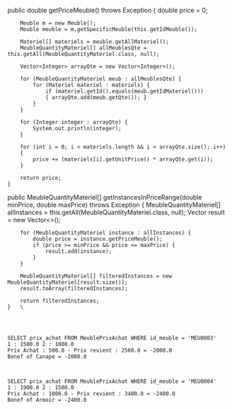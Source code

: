  public double getPriceMeuble() 
        throws Exception
    {
        double price = 0;

        Meuble m = new Meuble();
        Meuble meuble = m.getSpecificMeuble(this.getIdMeuble());

        Materiel[] materiels = meuble.getAllMateriel();
        MeubleQuantityMateriel[] allMeublesQte = this.getAll(MeubleQuantityMateriel.class, null);

        Vector<Integer> arrayQte = new Vector<Integer>();

        for (MeubleQuantityMateriel meub : allMeublesQte) {
            for (Materiel materiel : materiels) {
                if (materiel.getId().equals(meub.getIdMateriel())) 
                { arrayQte.add(meub.getQte()); }
            }
        }

        for (Integer integer : arrayQte) {
            System.out.println(integer);
        }
        
        for (int i = 0; i < materiels.length && i < arrayQte.size(); i++) 
        {
            price += (materiels[i].getUnitPrice() * arrayQte.get(i));
        }
        
        return price;
    }

   public MeubleQuantityMateriel[] getInstancesInPriceRange(double minPrice, double maxPrice) 
        throws Exception 
    {
        MeubleQuantityMateriel[] allInstances = this.getAll(MeubleQuantityMateriel.class, null);
        Vector<MeubleQuantityMateriel> result = new Vector<>();
    
        for (MeubleQuantityMateriel instance : allInstances) {
            double price = instance.getPriceMeuble();
            if (price >= minPrice && price <= maxPrice) {
                result.add(instance);
            }
        }
    
        MeubleQuantityMateriel[] filteredInstances = new MeubleQuantityMateriel[result.size()];
        result.toArray(filteredInstances);
    
        return filteredInstances;
    }   \




    SELECT prix_achat FROM MeublePrixAchat WHERE id_meuble = 'MEU0003'
    1 : 1500.0 2 : 1000.0
    Prix Achat : 500.0 - Prix revient : 2500.0 = -2000.0
    Benef of Canape = -2000.0


    
    SELECT prix_achat FROM MeublePrixAchat WHERE id_meuble = 'MEU0004'
    1 : 1900.0 2 : 1500.0
    Prix Achat : 1000.0 - Prix revient : 3400.0 = -2400.0
    Benef of Armoir = -2400.0